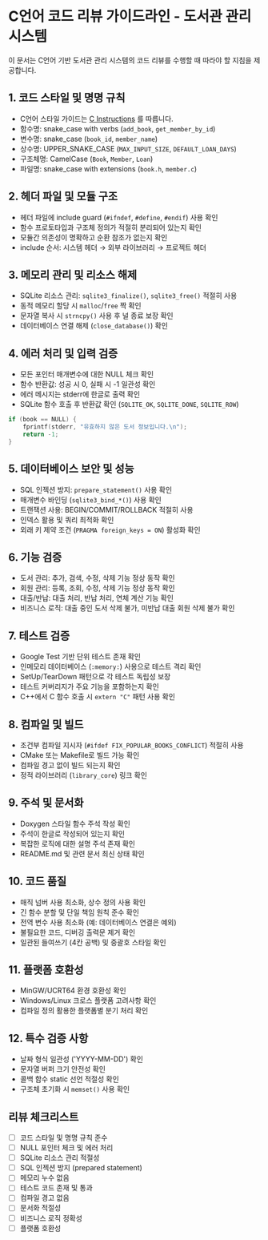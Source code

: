 <!-- Copilot 코드 리뷰 instructions -->

# C언어 코드 리뷰 가이드라인 - 도서관 관리 시스템

이 문서는 C언어 기반 도서관 관리 시스템의 코드 리뷰를 수행할 때 따라야 할 지침을 제공합니다.

## 1. 코드 스타일 및 명명 규칙
- C언어 스타일 가이드는 [C Instructions](./c.instructions.md) 를 따릅니다.
- 함수명: snake_case with verbs (`add_book`, `get_member_by_id`)
- 변수명: snake_case (`book_id`, `member_name`)
- 상수명: UPPER_SNAKE_CASE (`MAX_INPUT_SIZE`, `DEFAULT_LOAN_DAYS`)
- 구조체명: CamelCase (`Book`, `Member`, `Loan`)
- 파일명: snake_case with extensions (`book.h`, `member.c`)

## 2. 헤더 파일 및 모듈 구조
- 헤더 파일에 include guard (`#ifndef`, `#define`, `#endif`) 사용 확인
- 함수 프로토타입과 구조체 정의가 적절히 분리되어 있는지 확인
- 모듈간 의존성이 명확하고 순환 참조가 없는지 확인
- include 순서: 시스템 헤더 → 외부 라이브러리 → 프로젝트 헤더

## 3. 메모리 관리 및 리소스 해제
- SQLite 리소스 관리: `sqlite3_finalize()`, `sqlite3_free()` 적절히 사용
- 동적 메모리 할당 시 `malloc`/`free` 짝 확인
- 문자열 복사 시 `strncpy()` 사용 후 널 종료 보장 확인
- 데이터베이스 연결 해제 (`close_database()`) 확인

## 4. 에러 처리 및 입력 검증
- 모든 포인터 매개변수에 대한 NULL 체크 확인
- 함수 반환값: 성공 시 0, 실패 시 -1 일관성 확인
- 에러 메시지는 stderr에 한글로 출력 확인
- SQLite 함수 호출 후 반환값 확인 (`SQLITE_OK`, `SQLITE_DONE`, `SQLITE_ROW`)
```c
if (book == NULL) {
    fprintf(stderr, "유효하지 않은 도서 정보입니다.\n");
    return -1;
}
```

## 5. 데이터베이스 보안 및 성능
- SQL 인젝션 방지: `prepare_statement()` 사용 확인
- 매개변수 바인딩 (`sqlite3_bind_*()`) 사용 확인
- 트랜잭션 사용: BEGIN/COMMIT/ROLLBACK 적절히 사용
- 인덱스 활용 및 쿼리 최적화 확인
- 외래 키 제약 조건 (`PRAGMA foreign_keys = ON`) 활성화 확인

## 6. 기능 검증
- 도서 관리: 추가, 검색, 수정, 삭제 기능 정상 동작 확인
- 회원 관리: 등록, 조회, 수정, 삭제 기능 정상 동작 확인
- 대출/반납: 대출 처리, 반납 처리, 연체 계산 기능 확인
- 비즈니스 로직: 대출 중인 도서 삭제 불가, 미반납 대출 회원 삭제 불가 확인

## 7. 테스트 검증
- Google Test 기반 단위 테스트 존재 확인
- 인메모리 데이터베이스 (`:memory:`) 사용으로 테스트 격리 확인
- SetUp/TearDown 패턴으로 각 테스트 독립성 보장
- 테스트 커버리지가 주요 기능을 포함하는지 확인
- C++에서 C 함수 호출 시 `extern "C"` 패턴 사용 확인

## 8. 컴파일 및 빌드
- 조건부 컴파일 지시자 (`#ifdef FIX_POPULAR_BOOKS_CONFLICT`) 적절히 사용
- CMake 또는 Makefile로 빌드 가능 확인
- 컴파일 경고 없이 빌드 되는지 확인
- 정적 라이브러리 (`library_core`) 링크 확인

## 9. 주석 및 문서화
- Doxygen 스타일 함수 주석 작성 확인
- 주석이 한글로 작성되어 있는지 확인
- 복잡한 로직에 대한 설명 주석 존재 확인
- README.md 및 관련 문서 최신 상태 확인

## 10. 코드 품질
- 매직 넘버 사용 최소화, 상수 정의 사용 확인
- 긴 함수 분할 및 단일 책임 원칙 준수 확인
- 전역 변수 사용 최소화 (예: 데이터베이스 연결은 예외)
- 불필요한 코드, 디버깅 출력문 제거 확인
- 일관된 들여쓰기 (4칸 공백) 및 중괄호 스타일 확인

## 11. 플랫폼 호환성
- MinGW/UCRT64 환경 호환성 확인
- Windows/Linux 크로스 플랫폼 고려사항 확인
- 컴파일 정의 활용한 플랫폼별 분기 처리 확인

## 12. 특수 검증 사항
- 날짜 형식 일관성 ('YYYY-MM-DD') 확인
- 문자열 버퍼 크기 안전성 확인
- 콜백 함수 static 선언 적절성 확인
- 구조체 초기화 시 `memset()` 사용 확인

## 리뷰 체크리스트
- [ ] 코드 스타일 및 명명 규칙 준수
- [ ] NULL 포인터 체크 및 에러 처리
- [ ] SQLite 리소스 관리 적절성
- [ ] SQL 인젝션 방지 (prepared statement)
- [ ] 메모리 누수 없음
- [ ] 테스트 코드 존재 및 통과
- [ ] 컴파일 경고 없음
- [ ] 문서화 적절성
- [ ] 비즈니스 로직 정확성
- [ ] 플랫폼 호환성